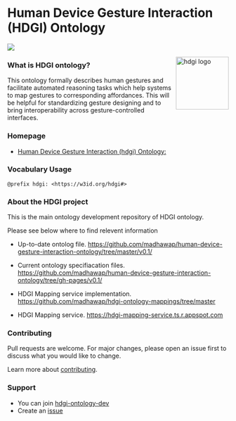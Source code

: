 # Human Device Gesture Interaction (HDGI) Ontology

![](https://img.shields.io/github/issues/madhawap/human-device-gesture-interaction-ontology?color=yellow&style=plastic)

<img src="https://madhawap.github.io/human-device-gesture-interaction-ontology/v0.1/images/hdgiLogo.png" align="right"
     alt="hdgi logo" width="" height="120">

### What is HDGI ontology?
This ontology formally describes human gestures and facilitate automated reasoning tasks which help systems to map gestures to corresponding affordances. This will be helpful for standardizing gesture designing and to bring interoperability across gesture-controlled interfaces.

### Homepage

- [Human Device Gesture Interaction (hdgi) Ontology: ](https://madhawap.github.io/human-device-interaction-ontology/v0.1/index-en.html)

### Vocabulary Usage

    @prefix hdgi: <https://w3id.org/hdgi#>

### About the HDGI project

This is the main ontology development repository of HDGI ontology.

Please see below where to find relevent information

- Up-to-date ontolog file. 
https://github.com/madhawap/human-device-gesture-interaction-ontology/tree/master/v0.1/

- Current ontology specifiacation files.
https://github.com/madhawap/human-device-gesture-interaction-ontology/tree/gh-pages/v0.1/

- HDGI Mapping service implementation.
https://github.com/madhawap/hdgi-ontology-mappings/tree/master

- HDGI Mapping service.
https://hdgi-mapping-service.ts.r.appspot.com

### Contributing
Pull requests are welcome. For major changes, please open an issue first to discuss what you would like to change.

 Learn more about [contributing](https://github.com/madhawap/human-device-interaction-ontology/blob/master/CONTRIBUTING.md).

### Support

- You can join [hdgi-ontology-dev](https://hdgi-ontology.slack.com/archives/C014C6GRWE9)
- Create an [issue](https://github.com/madhawap/human-device-interaction-ontology/issues)




